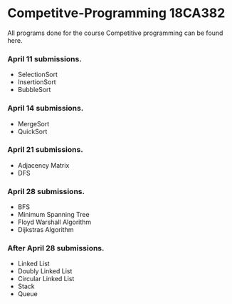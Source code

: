 # Competitve-Programming 18CA382
All programs done for the course Competitive programming can be found here.

### April 11 submissions.
- SelectionSort
- InsertionSort
- BubbleSort

### April 14 submissions.
 - MergeSort
 - QuickSort
### April 21 submissions.
 - Adjacency Matrix
 - DFS
### April 28 submissions.
 - BFS
 - Minimum Spanning Tree
 - Floyd Warshall Algorithm
 - Dijkstras Algorithm
### After April 28 submissions.
- Linked List
- Doubly Linked List
- Circular Linked List
- Stack
- Queue
